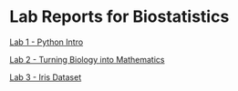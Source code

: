 # Lab Reports for Biostatistics

[Lab 1 - Python Intro](Lab1)

[Lab 2 - Turning Biology into Mathematics](Lab2)

[Lab 3 - Iris Dataset](Lab3)
